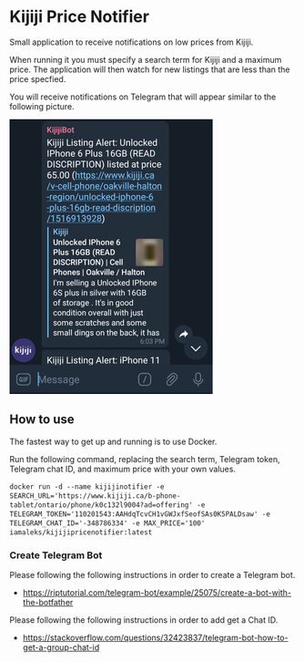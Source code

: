 # Kijiji Price Notifier

Small application to receive notifications on low prices from Kijiji.

When running it you must specify a search term for Kijiji and a maximum price. The application will then watch for new listings that are less than the price specfied.

You will receive notifications on Telegram that will appear similar to the following picture.

![](misc/TelegramNotification.png)

## How to use

The fastest way to get up and running is to use Docker.

Run the following command, replacing the search term, Telegram token, Telegram chat ID, and maximum price with your own values.

```shell
docker run -d --name kijijinotifier -e SEARCH_URL='https://www.kijiji.ca/b-phone-tablet/ontario/phone/k0c132l9004?ad=offering' -e TELEGRAM_TOKEN='110201543:AAHdqTcvCH1vGWJxfSeofSAs0K5PALDsaw' -e TELEGRAM_CHAT_ID='-348786334' -e MAX_PRICE='100' iamaleks/kijijipricenotifier:latest
```

### Create Telegram Bot

Please following the following instructions in order to create a Telegram bot.
- https://riptutorial.com/telegram-bot/example/25075/create-a-bot-with-the-botfather


Please following the following instructions in order to add get a Chat ID.
- https://stackoverflow.com/questions/32423837/telegram-bot-how-to-get-a-group-chat-id